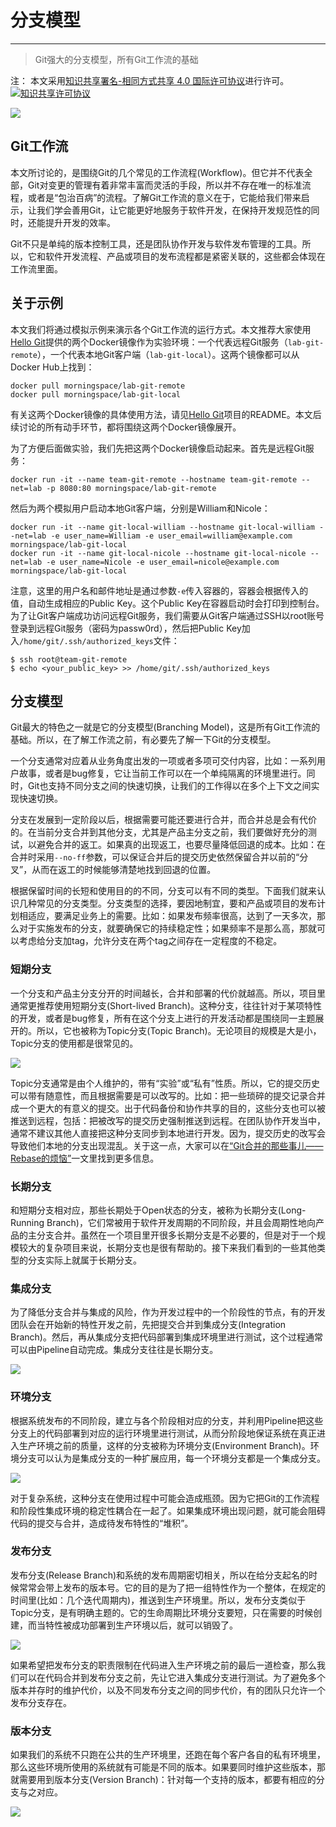 # 分支模型

---

> Git强大的分支模型，所有Git工作流的基础

注：
本文采用<a rel="license" href="http://creativecommons.org/licenses/by-sa/4.0/">知识共享署名-相同方式共享 4.0 国际许可协议</a>进行许可。<a rel="license" href="http://creativecommons.org/licenses/by-sa/4.0/"><img alt="知识共享许可协议" style="border-width:0" src="https://i.creativecommons.org/l/by-sa/4.0/80x15.png" /></a>

![](https://morningspace.github.io/assets/images/lab/git/workflow.png)

## Git工作流

本文所讨论的，是围绕Git的几个常见的工作流程(Workflow)。但它并不代表全部，Git对变更的管理有着非常丰富而灵活的手段，所以并不存在唯一的标准流程，或者是“包治百病”的流程。了解Git工作流的意义在于，它能给我们带来启示，让我们学会善用Git，让它能更好地服务于软件开发，在保持开发规范性的同时，还能提升开发的效率。

Git不只是单纯的版本控制工具，还是团队协作开发与软件发布管理的工具。所以，它和软件开发流程、产品或项目的发布流程都是紧密关联的，这些都会体现在工作流里面。

## 关于示例

本文我们将通过模拟示例来演示各个Git工作流的运行方式。本文推荐大家使用[Hello Git](https://github.com/morningspace/lab-hello-git)提供的两个Docker镜像作为实验环境：一个代表远程Git服务（`lab-git-remote`），一个代表本地Git客户端（`lab-git-local`）。这两个镜像都可以从Docker Hub上找到：
```shell
docker pull morningspace/lab-git-remote
docker pull morningspace/lab-git-local
```

有关这两个Docker镜像的具体使用方法，请见[Hello Git](https://github.com/morningspace/lab-hello-git)项目的README。本文后续讨论的所有动手环节，都将围绕这两个Docker镜像展开。

为了方便后面做实验，我们先把这两个Docker镜像启动起来。首先是远程Git服务：
```shell
docker run -it --name team-git-remote --hostname team-git-remote --net=lab -p 8080:80 morningspace/lab-git-remote
```

然后为两个模拟用户启动本地Git客户端，分别是William和Nicole：
```shell
docker run -it --name git-local-william --hostname git-local-william --net=lab -e user_name=William -e user_email=william@example.com morningspace/lab-git-local
docker run -it --name git-local-nicole --hostname git-local-nicole --net=lab -e user_name=Nicole -e user_email=nicole@example.com morningspace/lab-git-local
```

注意，这里的用户名和邮件地址是通过参数`-e`传入容器的，容器会根据传入的值，自动生成相应的Public Key。这个Public Key在容器启动时会打印到控制台。为了让Git客户端成功访问远程Git服务，我们需要从Git客户端通过SSH以root账号登录到远程Git服务（密码为passw0rd），然后把Public Key加入`/home/git/.ssh/authorized_keys`文件：
```shell
$ ssh root@team-git-remote
$ echo <your_public_key> >> /home/git/.ssh/authorized_keys
```

## 分支模型

Git最大的特色之一就是它的分支模型(Branching Model)，这是所有Git工作流的基础。所以，在了解工作流之前，有必要先了解一下Git的分支模型。

一个分支通常对应着从业务角度出发的一项或者多项可交付内容，比如：一系列用户故事，或者是bug修复，它让当前工作可以在一个单纯隔离的环境里进行。同时，Git也支持不同分支之间的快速切换，让我们的工作得以在多个上下文之间实现快速切换。

分支在发展到一定阶段以后，根据需要可能还要进行合并，而合并总是会有代价的。在当前分支合并到其他分支，尤其是产品主分支之前，我们要做好充分的测试，以避免合并的返工。如果真的出现返工，也要尽量降低回退的成本。比如：在合并时采用`--no-ff`参数，可以保证合并后的提交历史依然保留合并以前的“分叉”，从而在返工的时候能够清楚地找到回退的位置。

根据保留时间的长短和使用目的的不同，分支可以有不同的类型。下面我们就来认识几种常见的分支类型。分支类型的选择，要因地制宜，要和产品或项目的发布计划相适应，要满足业务上的需要。比如：如果发布频率很高，达到了一天多次，那么对于实施发布的分支，就要确保它的持续稳定性；如果频率不是那么高，那就可以考虑给分支加tag，允许分支在两个tag之间存在一定程度的不稳定。

### 短期分支

一个分支和产品主分支分开的时间越长，合并和部署的代价就越高。所以，项目里通常更推荐使用短期分支(Short-lived Branch)。这种分支，往往针对于某项特性的开发，或者是bug修复，所有在这个分支上进行的开发活动都是围绕同一主题展开的。所以，它也被称为Topic分支(Topic Branch)。无论项目的规模是大是小，Topic分支的使用都是很常见的。

![](https://morningspace.github.io/assets/images/lab/git/git-workflow-1.png)

Topic分支通常是由个人维护的，带有“实验”或“私有”性质。所以，它的提交历史可以带有随意性，而且根据需要是可以改写的。比如：把一些琐碎的提交记录合并成一个更大的有意义的提交。出于代码备份和协作共享的目的，这些分支也可以被推送到远程，包括：把被改写的提交历史强制推送到远程。在团队协作开发当中，通常不建议其他人直接把这种分支同步到本地进行开发。因为，提交历史的改写会导致他们本地的分支出现混乱。关于这一点，大家可以在[“Git合并的那些事儿——Rebase的烦恼”](/git-merge-stories-8)一文里找到更多信息。

### 长期分支

和短期分支相对应，那些长期处于Open状态的分支，被称为长期分支(Long-Running Branch)，它们常被用于软件开发周期的不同阶段，并且会周期性地向产品的主分支合并。虽然在一个项目里开很多长期分支是不必要的，但是对于一个规模较大的复杂项目来说，长期分支也是很有帮助的。接下来我们看到的一些其他类型的分支实际上就属于长期分支。

### 集成分支

为了降低分支合并与集成的风险，作为开发过程中的一个阶段性的节点，有的开发团队会在开始新的特性开发之前，先把提交合并到集成分支(Integration Branch)。然后，再从集成分支把代码部署到集成环境里进行测试，这个过程通常可以由Pipeline自动完成。集成分支往往是长期分支。

![](https://morningspace.github.io/assets/images/lab/git/git-workflow-2.png)

### 环境分支

根据系统发布的不同阶段，建立与各个阶段相对应的分支，并利用Pipeline把这些分支上的代码部署到对应的运行环境里进行测试，从而分阶段地保证系统在真正进入生产环境之前的质量，这样的分支被称为环境分支(Environment Branch)。环境分支可以认为是集成分支的一种扩展应用，每一个环境分支都是一个集成分支。

![](https://morningspace.github.io/assets/images/lab/git/git-workflow-3.png)

对于复杂系统，这种分支在使用过程中可能会造成瓶颈。因为它把Git的工作流程和阶段性集成环境的稳定性耦合在一起了。如果集成环境出现问题，就可能会阻碍代码的提交与合并，造成待发布特性的“堆积”。

### 发布分支

发布分支(Release Branch)和系统的发布周期密切相关，所以在给分支起名的时候常常会带上发布的版本号。它的目的是为了把一组特性作为一个整体，在规定的时间里(比如：几个迭代周期内)，推送到生产环境里。所以，发布分支类似于Topic分支，是有明确主题的。它的生命周期比环境分支要短，只在需要的时候创建，而当特性被成功部署到生产环境以后，就可以销毁了。

![](https://morningspace.github.io/assets/images/lab/git/git-workflow-4.png)

如果希望把发布分支的职责限制在代码进入生产环境之前的最后一道检查，那么我们可以在代码合并到发布分支之前，先让它进入集成分支进行测试。为了避免多个版本并存时的维护代价，以及不同发布分支之间的同步代价，有的团队只允许一个发布分支存在。

### 版本分支

如果我们的系统不只跑在公共的生产环境里，还跑在每个客户各自的私有环境里，那么这些环境所使用的系统就有可能是不同的版本。如果要同时维护这些版本，那就需要用到版本分支(Version Branch)：针对每一个支持的版本，都要有相应的分支与之对应。

![](https://morningspace.github.io/assets/images/lab/git/git-workflow-5.png)
